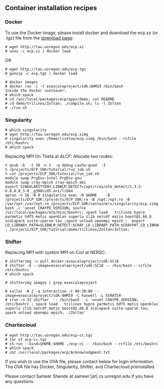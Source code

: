 ## Container installation recipes

### Docker

To use the Docker image, please install docker and download the ecp.xz (or .tgz) file from the [download page](https://e4s-project.github.io/download.html):

```
# wget http://tau.uoregon.edu/ecp.xz
# unxz -c ecp.xz | docker load
```
OR 
```
# wget http://tau.uoregon.edu/ecp.tgz
# gunzip -c ecp.tgz | docker load
```

```
# docker images
# docker run -i -t exascaleproject/sdk:AHM19 /bin/bash
Inside the Docker container:
# which spack
# cd /usr/local/packages/ecp/apps/demo; cat README
# cd demo/trilinos/Zoltan; ./compile.sh; ls -l Zoltan
# ./run.sh
```

### Singularity

```
# which singularity
# wget http://tau.uoregon.edu/ecp.simg
# singularity exec /home/livetau/ecp.simg /bin/bash --rcfile /etc/bashrc
# which spack
```
Replacing MPI On Theta at ALCF: Allocate two nodes:
```
% qsub -A  -t 30 -n 2  -q debug-cache-quad  -I
% /projects/ECP_SDK/tutorial/run_job.sh
% cat /projects/ECP_SDK/tutorial/run_job.sh
module swap PrgEnv-intel PrgEnv-gnu
module swap cray-mpich cray-mpich-abi
export SINGULARITYENV_LIBWLM_DETECT=/opt/cray/wlm_detect/1.3.2-6.0.6.0_3.8__g388ccd5.ari/lib64
aprun -n 16 -N 8 singularity exec -H $HOME    -B /projects/ECP_SDK:/projects/ECP_SDK:ro -B /opt:/opt:ro -B /var/opt:/var/opt:ro /projects/ECP_SDK/containers/singularity/ecp.simg bash -c 'unset CRAYPE_VERSION; source /usr/local/packages/ecp/misc/bashrc; spack load   trilinos hypre parmetis hdf5 metis openblas superlu zlib netcdf matio boost@1.66.0 scalapack suite-sparse tau ;spack unload openmpi mpich ;  export LD_LIBRARY_PATH=$LIBWLM_DETECT:$CRAY_LD_LIBRARY_PATH:$CRAYPAT_LD_LIBRARY_PATH:$LD_LIBRARY_PATH   ; /projects/ECP_SDK/tutorial/demo/trilinos/Zoltan/Zoltan; '
```

### Shifter

Replacing MPI with system MPI on Cori at NERSC:
```
# shifterimg -v pull docker:exascaleproject/sdk:SC18
# shifter -E --image=exascaleproject/sdk:SC18 -- /bin/bash --rcfile /etc/bashrc
# which spack

# shifterimg images | grep exascaleproject

# salloc -N 2 -q interactive -t 00:30:00 --image=exascaleproject/sdk:AHM19 -C haswell -L SCRATCH
# srun -n 32 shifter  -- /bin/bash  -c 'unset CRAYPE_VERSION;  . /etc/bashrc ; spack load   trilinos hypre parmetis hdf5 metis openblas superlu zlib netcdf matio boost@1.66.0 scalapack suite-sparse tau; spack unload openmpi mpich; ./Zoltan'
```
### Charliecloud

```
# wget http://tau.uoregon.edu/ecp-cc.tgz
# tar xf ecp-cc.tgz
# ch-run --bind=$HOME:$HOME ./ecp-cc -- /bin/bash --rcfile /etc/bashrc
# which spack
# cat /usr/local/packages/ecp/Acknowledgment.txt
```
If you wish to use the OVA file, please contact below for login information. The OVA file has Docker, Singularity, Shifter, and Charliecloud preinstalled. 


Please contact Sameer Shende at sameer [at] cs.uoregon.edu if you have any questions.
